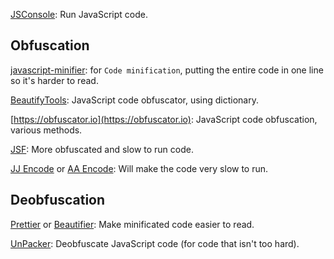 [JSConsole](https://jsconsole.com/): Run JavaScript code.

## Obfuscation

[javascript-minifier](https://javascript-minifier.com/): for `Code minification`, putting the entire code in one line so it's harder to read.

[BeautifyTools](http://beautifytools.com/javascript-obfuscator.php): JavaScript code obfuscator, using dictionary.

[https://obfuscator.io](https://obfuscator.io): JavaScript code obfuscation, various methods.

[JSF](http://www.jsfuck.com): More obfuscated and slow to run code.

[JJ Encode](https://utf-8.jp/public/jjencode.html) or [AA Encode](https://utf-8.jp/public/aaencode.html): Will make the code very slow to run.

## Deobfuscation

[Prettier](https://prettier.io/playground/) or [Beautifier](https://beautifier.io/): Make minificated code easier to read.

[UnPacker](https://matthewfl.com/unPacker.html): Deobfuscate JavaScript code (for code that isn't too hard).